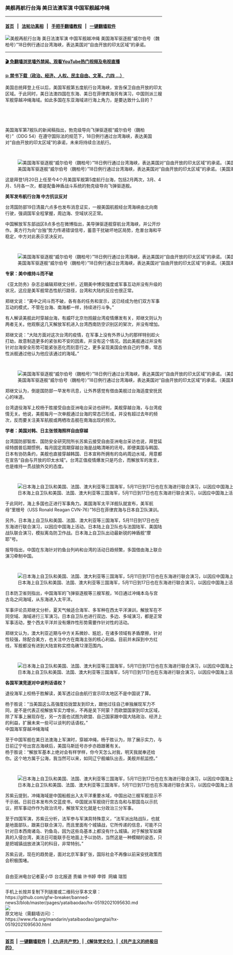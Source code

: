 ### 美舰再航行台海 美日法澳军演 中国军舰越冲绳
------------------------

#### [首页](https://github.com/gfw-breaker/banned-news3/blob/master/README.md) &nbsp;&nbsp;|&nbsp;&nbsp; [法轮功真相](https://github.com/begood0513/basic/blob/master/README.md)  &nbsp;&nbsp;|&nbsp;&nbsp; [手把手翻墙教程](https://github.com/gfw-breaker/guides/wiki)  &nbsp;&nbsp;|&nbsp;&nbsp; [一键翻墙软件](https://github.com/gfw-breaker/nogfw/blob/master/README.md)  



<div id="headerimg">
 <img alt="美舰再航行台海 美日法澳军演 中国军舰越冲绳" src="https://www.rfa.org/mandarin/yataibaodao/gangtai/hx-05192021095630.html/@@images/c066c47b-0a3f-46ad-8c24-43811c01cb7a.jpeg" title="美舰再航行台海 美日法澳军演 中国军舰越冲绳"/>
 <span class="lead_image_caption">
  美国海军驱逐舰“威尔伯号（魏柏号）”18日例行通过台湾海峡，表达美国对“自由开放的印太区域”的承诺。
 </span>
 <!-- zoomattribute -->
</div>

<hr/>


#### [ 🎬  免翻墙浏览墙外禁闻、观看YouTube热门视频及电视直播](https://github.com/gfw-breaker/HelloWorld)

#### [ 💥  禁书下载（政治、经济、人权、民主自由、文革、六四 ...）](https://github.com/gfw-breaker/books/blob/master/README.md)

<div id="storytext">
 <p>
  美国总统拜登上任以后，美国军舰第五度航行台湾海峡，宣告保卫自由开放的印太区域。于此同时，美日法澳四国在东海、美日在菲律宾海另有演习，中国则派三艘军舰穿越冲绳海域。如此多国在东亚海域进行海上角力，是要达致什么目的？
 </p>
 <p>
  <br/>
 </p>
 <p>
  <br/>
 </p>
 <p>
  美国海军第7舰队的新闻稿指出，勃克级导向飞弹驱逐舰“威尔伯号（魏柏号）”（DDG 54）在遵守国际法的规范下，18日例行通过台湾海峡，表达美国对“自由开放的印太区域”的承诺，未来将持续合法航行。
 </p>
 <p>
  <br/>
 </p>
 <p>
  <figure class="image-richtext image-inline captioned" style="width:1280px;">
   <img alt="美国海军驱逐舰“威尔伯号（魏柏号）”18日例行通过台湾海峡，表达美国对“自由开放的印太区域”的承诺。（美国海军第7舰队）" src="https://www.rfa.org/mandarin/yataibaodao/gangtai/hx-05192021095630.html/2.jpg/@@images/5372fda0-442d-4be0-be13-c5d1a0870e4e.jpeg" title="2.jpg"/>
   <figcaption class="image-caption">
    美国海军驱逐舰“威尔伯号（魏柏号）”18日例行通过台湾海峡，表达美国对“自由开放的印太区域”的承诺。（美国海军第7舰队）
   </figcaption>
   <small>
   </small>
  </figure>
 </p>
 <p>
  这是拜登1月20日上任至今4个月美国军舰第5度航行台海，包括2月两次，3月、4月、5月各一次，都是配备神盾战斗系统的勃克级导向飞弹驱逐舰。
  <br/>
  <strong>
  </strong>
 </p>
 <p>
  <strong>
   美军发布航行台海 中方抗议反对
  </strong>
 </p>
 <p>
  台湾国防部19日清晨六点多也发布消息证实，一艘美国航舰经台湾海峡由北向南行驶，强调国军全程掌握，周边海、空域状况正常。
 </p>
 <p>
  中国解放军东部战区8点多也在微博指出，美导弹驱逐舰穿航台湾海峡，并公开炒作。美方行为向“台独”势力传递错误信号，蓄意干扰破坏地区局势，危害台海和平稳定，中方对此表示坚决反对。
 </p>
 <p>
  <br/>
 </p>
 <p>
  <figure class="image-richtext image-inline captioned" style="width:1280px;">
   <img alt="美国海军驱逐舰“威尔伯号（魏柏号）”18日例行通过台湾海峡，表达美国对“自由开放的印太区域”的承诺。（美国海军第7舰队）" src="https://www.rfa.org/mandarin/yataibaodao/gangtai/hx-05192021095630.html/3.jpg/@@images/bbe0f32d-34c2-493f-ba7f-ca03dacb4aae.jpeg" title="3.jpg"/>
   <figcaption class="image-caption">
    美国海军驱逐舰“威尔伯号（魏柏号）”18日例行通过台湾海峡，表达美国对“自由开放的印太区域”的承诺。（美国海军第7舰队）
   </figcaption>
   <small>
   </small>
  </figure>
 </p>
 <p>
  <strong>
   专家：美中维持斗而不破
  </strong>
 </p>
 <p>
  《亚太防务》杂志总编辑郑继文分析，近期美中博奕强度或军事互动并没有升级的状况，这应是美军舰常态性航行路径，台湾和大陆的反应也很正常。
 </p>
 <p>
  郑继文说：“美中之间斗而不破，各有各的任务和宣示，这已经成为他们双方军事互动的模式，不管在台海、南海都一样，持续进行斗争。”
 </p>
 <p>
  有人解读美舰此时穿越台海，有威吓北京勿觊觎台湾疫情爆发有关，郑继文则认为两者无关。他观察这几天解放军机进入台湾西南防空识别区的架次，并没有增加。
 </p>
 <p>
  郑继文说：“大陆方面对这次台湾的疫情，在军事上没有外界认为的那样特别趁火打劫，故意制造更多的紧张和不安的因素，并没有这个情况。因此美舰通过并没有针对台海安全形势可能紧张恶化而刻意行之，更多呈现美国会依自己的节奏，常态性派舰通过他认为他应该通过的海域。”
 </p>
 <p>
  <br/>
 </p>
 <p>
  <figure class="image-richtext image-inline captioned" style="width:1280px;">
   <img alt="美国海军驱逐舰“威尔伯号（魏柏号）”18日例行通过台湾海峡，表达美国对“自由开放的印太区域”的承诺。（美国海军第7舰队）" src="https://www.rfa.org/mandarin/yataibaodao/gangtai/hx-05192021095630.html/4.jpg/@@images/73ee5c1c-9789-4cdd-82cb-cc3adf50eb6b.jpeg" title="4.jpg"/>
   <figcaption class="image-caption">
    美国海军驱逐舰“威尔伯号（魏柏号）”18日例行通过台湾海峡，表达美国对“自由开放的印太区域”的承诺。（美国海军第7舰队）
   </figcaption>
   <small>
   </small>
  </figure>
 </p>
 <p>
  郑继文认为，倒是国防部一早发布讯息，让外界感觉有借由美舰过台海适度安抚民心的味道。
 </p>
 <p>
  台湾退役海军上校杨于胜接受自由亚洲电台采访也研判，美舰穿越台海，与台湾疫情无关。他说，美舰每月一次单舰通过台海的常态已形成，并没有超过去年的频次，反而要关注美军航舰或两栖攻击舰在南海出现的频次。
 </p>
 <p>
  <strong>
   学者：美国对韩、日主张领海照样自由穿越
  </strong>
 </p>
 <p>
  台湾国防部智库、国防安全研究院所长苏紫云接受自由亚洲电台采访也说，拜登延续特朗普后期惯例，每月固定周期穿越台海是战略清晰的讯号。即便美国与韩国、日本有协防条约，美舰也直接穿越韩国、日本宣称所拥有的岛屿周边水域，用意都在宣告“自由与开放的印太水域”。台湾正值疫情爆发只是巧合，而解放军的发言，也是维持一贯战狼外交的态度。
 </p>
 <p>
  <br/>
 </p>
 <p>
  <figure class="image-richtext image-inline captioned" style="width:1280px;">
   <img alt="日本海上自卫队和美国、法国、澳大利亚等三国海军，5月11日到17日也在东海进行联合演习，以因应中国海上活动。（日本自卫队推特）" src="https://www.rfa.org/mandarin/yataibaodao/gangtai/hx-05192021095630.html/5.jpg/@@images/fefa4296-0ca1-47fb-82cf-0355ecc810c4.jpeg" title="5.jpg"/>
   <figcaption class="image-caption">
    日本海上自卫队和美国、法国、澳大利亚等三国海军，5月11日到17日也在东海进行联合演习，以因应中国海上活动。（日本自卫队推特）
   </figcaption>
   <small>
   </small>
  </figure>
 </p>
 <p>
  于此同时，海上多国也正进行军事角力。美国海军太平洋舰队就宣布，美军航母“里根号（USS Ronald Reagan CVN-76）”16日在菲律宾海与日本自卫队演训。
 </p>
 <p>
  另外，日本海上自卫队和美国、法国、澳大利亚等三国海军，5月11日到17日也在东海进行联合演习，以因应中国海上活动。日本陆上自卫队也与法国陆军、美国陆战队联合演习，模拟离岛防卫作战。日本海上自卫队出动最新锐的神盾舰“摩耶”号。
 </p>
 <p>
  报导指出，中国在东海针对钓鱼台列屿和台湾的活动日趋频繁，多国借由海上联合演习牵制中国。
 </p>
 <p>
  <br/>
 </p>
 <p>
  <figure class="image-richtext image-inline captioned" style="width:1280px;">
   <img alt="日本海上自卫队和美国、法国、澳大利亚等三国海军，5月11日到17日也在东海进行联合演习，以因应中国海上活动。（日本自卫队推特）" src="https://www.rfa.org/mandarin/yataibaodao/gangtai/hx-05192021095630.html/6.jpg/@@images/e8da8c5d-3892-4611-8d3b-9233479e2278.jpeg" title="6.jpg"/>
   <figcaption class="image-caption">
    日本海上自卫队和美国、法国、澳大利亚等三国海军，5月11日到17日也在东海进行联合演习，以因应中国海上活动。（日本自卫队推特）
   </figcaption>
   <small>
   </small>
  </figure>
 </p>
 <p>
  日本防卫省则指出，中国海军的飞弹驱逐舰等三艘军舰，16日通过冲绳本岛与宫古岛之间海域，从东海进入太平洋。
 </p>
 <p>
  军事评论员郑继文分析，夏天气候适合海军、多军种在西太平洋演训，解放军在不同空域、海域进行三军演习。日本自卫队也进行双边、多边、多域演习，都是正常军事活动，整个西太平洋并没有爆炸性形势需要作针对性的活动。
 </p>
 <p>
  郑继文认为，澳大利亚近期与中方关系微妙、尴尬，在诸多领域有矛盾摩擦，针对性较强，除配合美方，也关注中方在南海主张的核心利益。目前并未踩到中方红线，军舰都没有进到大陆宣称实控岛礁12浬范围内。
 </p>
 <p>
  <br/>
 </p>
 <p>
  <figure class="image-richtext image-inline captioned" style="width:1280px;">
   <img alt="日本海上自卫队和美国、法国、澳大利亚等三国海军，5月11日到17日也在东海进行联合演习，以因应中国海上活动。（日本自卫队推特）" src="https://www.rfa.org/mandarin/yataibaodao/gangtai/hx-05192021095630.html/7.jpg/@@images/24922709-b6f0-4fcb-88f1-4ecfdf1b4b6e.jpeg" title="7.jpg"/>
   <figcaption class="image-caption">
    日本海上自卫队和美国、法国、澳大利亚等三国海军，5月11日到17日也在东海进行联合演习，以因应中国海上活动。（日本自卫队推特）
   </figcaption>
   <small>
   </small>
  </figure>
 </p>
 <p>
  <strong>
   各国军演竞逐对中谈判话语权？
  </strong>
 </p>
 <p>
  退役海军上校杨于胜解读，美军透过自由航行宣示印太地区不是中国说了算。
 </p>
 <p>
  杨于胜说：“当美国这么高强度拉拢盟友到印太，跟他过往自己单独展现军力不同，是不是代表正视解放军实力增长，不再是吴下阿蒙？而欧盟国家到印太区域，除了军事上展现存在，另一方面也试图为欧盟、自己国家跟中国大陆政治、经济上的利益，扩展未来一些可以谈判的话语权。”
  <br/>
  中国海军穿越冲绳海域
 </p>
 <p>
  至于中国军舰在美日法澳海上军演时，穿越冲绳，杨于胜认为，除了展示实力，与日前辽宁号出宫古海峡后，美国马斯廷号亦步亦趋跟著有关。
  <br/>
  杨于胜说：“解放军基本上绝对会有样学样，你今天怎么对我，明天我就奉还给你。这个地方属于公海，我当然可以来，如同辽宁舰编队出去，美舰并航监控。”
 </p>
 <p>
  <br/>
 </p>
 <p>
  <figure class="image-richtext image-inline captioned" style="width:1280px;">
   <img alt="日本海上自卫队和美国、法国、澳大利亚等三国海军，5月11日到17日也在东海进行联合演习，以因应中国海上活动。（日本自卫队推特）" src="https://www.rfa.org/mandarin/yataibaodao/gangtai/hx-05192021095630.html/8.jpg/@@images/0be64162-9535-4640-897c-c1a8227ebd96.jpeg" title="8.jpg"/>
   <figcaption class="image-caption">
    日本海上自卫队和美国、法国、澳大利亚等三国海军，5月11日到17日也在东海进行联合演习，以因应中国海上活动。（日本自卫队推特）
   </figcaption>
   <small>
   </small>
  </figure>
 </p>
 <p>
  苏紫云提到，冲绳海域是中国船舰出入太平洋重要水域，中国出动三艘军舰显示不干示弱。日前日本发布外交蓝皮书，中国就派军舰绕行宫古岛和与那国岛以示抗议，把军事动作作为政治讯号，解放军文化就是七分政治三分军事。
 </p>
 <p>
  至于四国军演，苏紫云分析，法军参与军演具特殊意义，“法军派出陆战队，也就是地面部队，跟美日联合演习，而且里面有个城镇战，它所传递的信息，可能不只针对日本西南诸岛、钓鱼岛，因为这些岛基本上都没有什么城镇。对于解放军如果真的入侵台湾，美法日可能联手在地面上予以协防，当然这是一种模糊的姿态，只是把城镇战放进演习的科目，非常特别。”
 </p>
 <p>
  苏紫云说，现在的趋势是，面对北京军事扩张，国际社会不再像以前采安抚政策而会积极围堵。
 </p>
 <p>
  <br/>
  自由亚洲电台记者夏小华 台北报道 责编 许书婷 申铧  网编 瑞哲
 </p>
</div>

<hr/>
手机上长按并复制下列链接或二维码分享本文章：<br/>
https://github.com/gfw-breaker/banned-news3/blob/master/pages/yataibaodao/hx-05192021095630.md <br/>
<a href='https://github.com/gfw-breaker/banned-news3/blob/master/pages/yataibaodao/hx-05192021095630.md'><img src='https://github.com/gfw-breaker/banned-news3/blob/master/pages/yataibaodao/hx-05192021095630.md.png'/></a> <br/>
原文地址（需翻墙访问）：https://www.rfa.org/mandarin/yataibaodao/gangtai/hx-05192021095630.html


------------------------
#### [首页](https://github.com/gfw-breaker/banned-news3/blob/master/README.md) &nbsp;|&nbsp; [一键翻墙软件](https://github.com/gfw-breaker/nogfw/blob/master/README.md) &nbsp;| [《九评共产党》](https://github.com/gfw-breaker/9ping.md/blob/master/README.md#九评之一评共产党是什么) | [《解体党文化》](https://github.com/gfw-breaker/jtdwh.md/blob/master/README.md) | [《共产主义的终极目的》](https://github.com/gfw-breaker/gczydzjmd.md/blob/master/README.md)


<img src='http://gfw-breaker.win/banned-news3/pages/yataibaodao/hx-05192021095630.md' width='0px' height='0px'/>